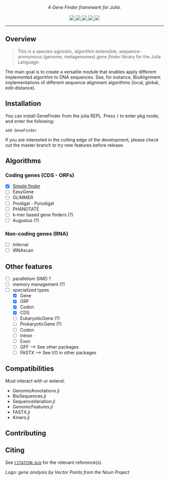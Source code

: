 
<p align="center">
<i>A Gene Finder framework for Julia.</i><br/><br/>
<a href="https://www.repostatus.org/#wip">
<img src="https://www.repostatus.org/badges/latest/wip.svg"> </a>
<a href="https://camilogarciabotero.github.io/GeneFinder.jl/dev/">
<img src="https://img.shields.io/badge/documentation-online-blue.svg?logo=Julia&logoColor=white">
</a>
<a href="https://app.travis-ci.com/camilogarciabotero/GeneFinder.jl">
<img src="https://app.travis-ci.com/camilogarciabotero/GeneFinder.jl.svg?branch=main">
<a href="https://github.com/camilogarciabotero/GeneFinder.jl/actions/workflows/CI.yml">
<img src="https://github.com/camilogarciabotero/GeneFinder.jl/actions/workflows/CI.yml/badge.svg">
<a href="https://github.com/camilogarciabotero/GeneFinder.jl/blob/main/LICENSE">
<img src="https://img.shields.io/badge/license-MIT-green.svg"> </a> </a>
</p>

------------------------------------------------------------------------

## Overview

> This is a species-agnostic, algorithm extensible, sequence-anonymous
> (genome, metagenomes) *gene finder* library for the Julia Language.

The main goal is to create a versatile module that enables apply
different implemented algorithm to DNA sequences. See, for instance,
BioAlignment implementations of different sequence alignment algorithms
(local, global, edit-distance).

## Installation

You can install GeneFinder from the julia REPL. Press `]` to enter pkg
mode, and enter the following:

    add GeneFinder

If you are interested in the cutting edge of the development, please
check out the master branch to try new features before release.

## Algorithms

### Coding genes (CDS - ORFs)

-   ☒ [Simple
    finder](https://camilogarciabotero.github.io/GeneFinder.jl/dev/simplefinder/)
-   ☐ EasyGene
-   ☐ GLIMMER
-   ☐ Prodigal - Pyrodigal
-   ☐ PHANOTATE
-   ☐ k-mer based gene finders (?)
-   ☐ Augustus (?)

### Non-coding genes (RNA)

-   ☐ Infernal
-   ☐ tRNAscan

## Other features

-   ☐ parallelism SIMD ?
-   ☐ memory management (?)
-   ☐ specialized types
    -   ☒ Gene
    -   ☒ ORF
    -   ☒ Codon
    -   ☒ CDS
    -   ☐ EukaryoticGene (?)
    -   ☐ ProkaryoticGene (?)
    -   ☐ Codon
    -   ☐ Intron
    -   ☐ Exon
    -   ☐ GFF –\> See other packages
    -   ☐ FASTX –\> See I/O in other packages

## Compatibilities

Must interact with or extend:

-   GenomicAnnotations.jl
-   BioSequences.jl
-   SequenceVariation.jl
-   GenomicFeatures.jl
-   FASTX.jl
-   Kmers.jl

## Contributing

## Citing

See [`CITATION.bib`](CITATION.bib) for the relevant reference(s).

*Logo: gene analysis by Vector Points from the Noun Project*
